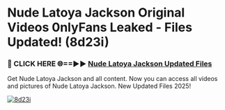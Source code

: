 # Nude Latoya Jackson Original Videos 0nlyFans Leaked - Files Updated! (8d23i)

<h3>🔴 CLICK HERE 🌐==►► <a href="https://tinyurl.com/52m3yx9h" rel="nofollow">Nude Latoya Jackson Updated Files</a></h3>

Get Nude Latoya Jackson and all content. Now you can access all videos and pictures of Nude Latoya Jackson. New Updated Files 2025!

[![8d23i](https://i.imgur.com/TnHtlc8.gif)](https://tinyurl.com/52m3yx9h)
